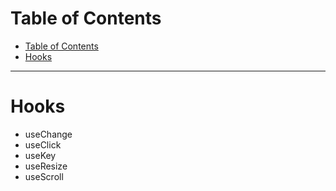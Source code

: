# Table of Contents

- [Table of Contents](#table-of-contents)
- [Hooks](#hooks)

---

# Hooks

- useChange
- useClick
- useKey
- useResize
- useScroll

